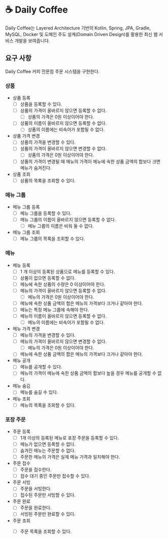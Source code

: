# ☕️ Daily Coffee

Daily Coffee는 Layered Architecture 기반의 Kotlin, Spring, JPA, Gradle, MySQL, Docker 및 도메인 주도 설계(Domain
Driven Design)를 활용한 최신 웹 서비스 개발을 보여줍니다.

## 요구 사항

Daily Coffee 커피 전문점 주문 시스템을 구현한다.

### 상품

- 상품 등록
  - [ ] 상품을 등록할 수 있다.
  - [ ] 상품의 가격이 올바르지 않으면 등록할 수 없다.
    - [ ] 상품의 가격은 0원 이상이어야 한다.
  - [ ] 상품의 이름이 올바르지 않으면 등록할 수 없다.
    - [ ] 상품의 이름에는 비속어가 포함될 수 없다.
- 상품 가격 변경
  - [ ] 상품의 가격을 변경할 수 있다.
  - [ ] 상품의 가격이 올바르지 않으면 변경할 수 없다.
    - [ ] 상품의 가격은 0원 이상이어야 한다.
  - [ ] 상품의 가격이 변경될 때 메뉴의 가격이 메뉴에 속한 상품 금액의 합보다 크면 메뉴가 숨겨진다.
- 상품 조회
  - [ ] 상품의 목록을 조회할 수 있다.

### 메뉴 그룹

- 메뉴 그룹 등록
  - [ ] 메뉴 그룹을 등록할 수 있다.
  - [ ] 메뉴 그룹의 이름이 올바르지 않으면 등록할 수 없다.
    - [ ] 메뉴 그룹의 이름은 비워 둘 수 없다.
- 메뉴 그룹 조회
  - [ ] 메뉴 그룹의 목록을 조회할 수 있다.

### 메뉴

- 메뉴 등록
  - [ ] 1 개 이상의 등록된 상품으로 메뉴를 등록할 수 있다.
  - [ ] 상품이 없으면 등록할 수 없다.
  - [ ] 메뉴에 속한 상품의 수량은 0 이상이어야 한다.
  - [ ] 메뉴의 가격이 올바르지 않으면 등록할 수 없다.
    - [ ] 메뉴의 가격은 0원 이상이어야 한다.
  - [ ] 메뉴에 속한 상품 금액의 합은 메뉴의 가격보다 크거나 같아야 한다.
  - [ ] 메뉴는 특정 메뉴 그룹에 속해야 한다.
  - [ ] 메뉴의 이름이 올바르지 않으면 등록할 수 없다.
    - [ ] 메뉴의 이름에는 비속어가 포함될 수 없다.
- 메뉴 가격 변경
  - [ ] 메뉴의 가격을 변경할 수 있다.
  - [ ] 메뉴의 가격이 올바르지 않으면 변경할 수 없다.
    - [ ] 메뉴의 가격은 0원 이상이어야 한다.
  - [ ] 메뉴에 속한 상품 금액의 합은 메뉴의 가격보다 크거나 같아야 한다.
- 메뉴 공개
  - [ ] 메뉴를 공개할 수 있다.
  - [ ] 메뉴의 가격이 메뉴에 속한 상품 금액의 합보다 높을 경우 메뉴를 공개할 수 없다.
- 메뉴 숨김
  - [ ] 메뉴를 숨길 수 있다.
- 메뉴 조회
  - [ ] 메뉴의 목록을 조회할 수 있다.

### 포장 주문

- 주문 등록
  - [ ] 1개 이상의 등록된 메뉴로 포장 주문을 등록할 수 있다.
  - [ ] 메뉴가 없으면 등록할 수 없다.
  - [ ] 숨겨진 메뉴는 주문할 수 없다.
  - [ ] 주문한 메뉴의 가격은 실제 메뉴 가격과 일치해야 한다.
- 주문 접수
  - [ ] 주문을 접수한다.
  - [ ] 접수 대기 중인 주문만 접수할 수 있다.
- 주문 서빙
  - [ ] 주문을 서빙한다.
  - [ ] 접수된 주문만 서빙할 수 있다.
- 주문 완료
  - [ ] 주문을 완료한다.
  - [ ] 서빙된 주문만 완료할 수 있다.
- 주문 조회
  - [ ] 주문 목록을 조회할 수 있다.

